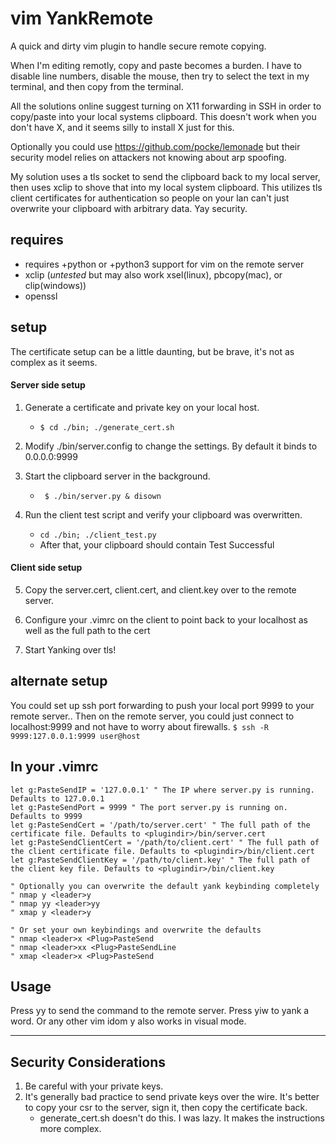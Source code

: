 # vim YankRemote
A quick and dirty vim plugin to handle secure remote copying.

When I'm editing remotly, copy and paste becomes a burden. I have to disable line numbers, disable the mouse, then try to select the text in my terminal, and then copy from the terminal.

All the solutions online suggest turning on X11 forwarding in SSH in order to copy/paste into your local systems clipboard.
This doesn't work when you don't have X, and it seems silly to install X just for this.

Optionally you could use https://github.com/pocke/lemonade but their security model relies on attackers not knowing about arp spoofing.

My solution uses a tls socket to send the clipboard back to my local server, then uses xclip to shove that into my local system clipboard.
This utilizes tls client certificates for authentication so people on your lan can't just overwrite your clipboard with arbitrary data. Yay security.

## requires ##
* requires +python or +python3 support for vim on the remote server
* xclip (*untested* but may also work xsel(linux), pbcopy(mac), or clip(windows))
* openssl

## setup ##
The certificate setup can be a little daunting, but be brave, it's not as complex as it seems.
#### Server side setup
1. Generate a certificate and private key on your local host.
	* ``` $ cd ./bin; ./generate_cert.sh ```

2. Modify ./bin/server.config to change the settings. By default it binds to 0.0.0.0:9999

3. Start the clipboard server in the background.
	* ``` $ ./bin/server.py & disown```

4. Run the client test script and verify your clipboard was overwritten.
	* ``` cd ./bin; ./client_test.py ```
	* After that, your clipboard should contain Test Successful

#### Client side setup
5. Copy the server.cert, client.cert, and client.key over to the remote server.

6. Configure your .vimrc on the client to point back to your localhost as well as the full path to the cert

7. Start Yanking over tls!

## alternate setup ##
You could set up ssh port forwarding to push your local port 9999 to your remote server..
Then on the remote server, you could just connect to localhost:9999 and not have
to worry about firewalls.
``` $ ssh -R 9999:127.0.0.1:9999 user@host ```

## In your .vimrc
```
let g:PasteSendIP = '127.0.0.1' " The IP where server.py is running. Defaults to 127.0.0.1
let g:PasteSendPort = 9999 " The port server.py is running on. Defaults to 9999
let g:PasteSendCert = '/path/to/server.cert' " The full path of the certificate file. Defaults to <plugindir>/bin/server.cert
let g:PasteSendClientCert = '/path/to/client.cert' " The full path of the client certificate file. Defaults to <plugindir>/bin/client.cert
let g:PasteSendClientKey = '/path/to/client.key' " The full path of the client key file. Defaults to <plugindir>/bin/client.key

" Optionally you can overwrite the default yank keybinding completely
" nmap y <leader>y
" nmap yy <leader>yy
" xmap y <leader>y

" Or set your own keybindings and overwrite the defaults
" nmap <leader>x <Plug>PasteSend
" nmap <leader>xx <Plug>PasteSendLine
" xmap <leader>x <Plug>PasteSend
```
## Usage
Press <leader>yy to send the command to the remote server.
Press <leader>yiw to yank a word. Or any other vim idom
<leader>y also works in visual mode.

---

## Security Considerations
1. Be careful with your private keys.
2. It's generally bad practice to send private keys over the wire. It's better to copy your csr to the server, sign it, then copy the certificate back.
	* generate_cert.sh doesn't do this. I was lazy. It makes the instructions more complex.

